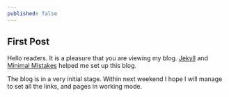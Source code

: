 ```yaml
---
published: false
---
```

## First Post 

Hello readers. It is a pleasure that you are viewing my blog. [Jekyll](http://jekyllrb.com/) and [Minimal Mistakes](https://mademistakes.com/work/minimal-mistakes-jekyll-theme/) helped me set up this blog.

The blog is in a very initial stage. Within next weekend I hope I will manage to set all the links, and pages in working mode.